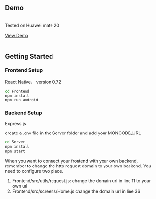 ## Demo
  <p>
    <br />
    Tested on Huawei mate 20
    <br />
    <br />
    <a href="https://www.bilibili.com/video/BV1fK41187Mi/">View Demo</a>
    <br />    
    <br />
  </p>



## Getting Started

### Frontend Setup
React Native， version 0.72

  ```sh
cd Frontend
npm install
npm run android
  ```


### Backend Setup
Express.js

create a .env file in the Server folder and add your MONGODB_URL
  ```sh
cd Server
npm install
npm start
  ```


When you want to connect your frontend with your own backend, remember to change the http request domain to your own backend. You need to configure two place.
1. Frontend/src/utils/request.js: change the domain url in line 11 to your own url
2. Frontend/src/screens/Home.js change the domain url in line 36